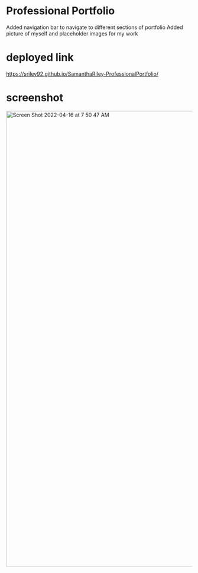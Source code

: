 # Professional Portfolio
Added navigation bar to navigate to different sections of portfolio
Added picture of myself and placeholder images for my work


# deployed link
https://sriley92.github.io/SamanthaRiley-ProfessionalPortfolio/


# screenshot
<img width="1233" alt="Screen Shot 2022-04-16 at 7 50 47 AM" src="https://user-images.githubusercontent.com/96968864/163674025-063ad8ef-929c-4610-a2ad-452e76eb253a.png">
